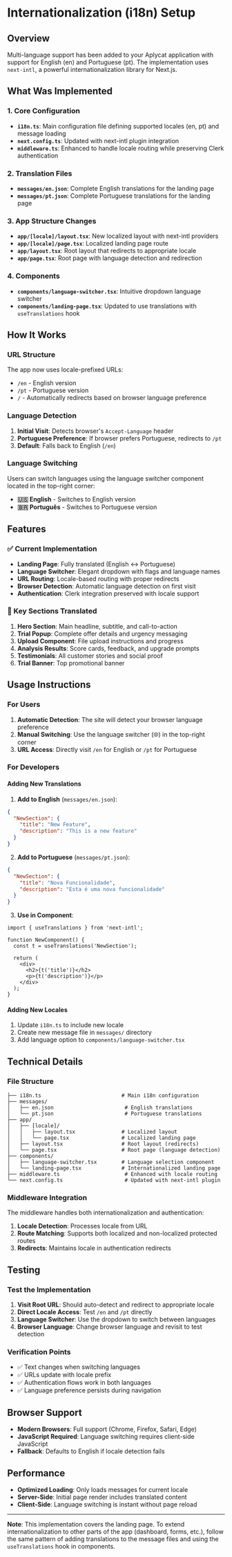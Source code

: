 # Internationalization (i18n) Setup

## Overview

Multi-language support has been added to your Aplycat application with support for English (en) and Portuguese (pt). The implementation uses `next-intl`, a powerful internationalization library for Next.js.

## What Was Implemented

### 1. Core Configuration

- **`i18n.ts`**: Main configuration file defining supported locales (en, pt) and message loading
- **`next.config.ts`**: Updated with next-intl plugin integration
- **`middleware.ts`**: Enhanced to handle locale routing while preserving Clerk authentication

### 2. Translation Files

- **`messages/en.json`**: Complete English translations for the landing page
- **`messages/pt.json`**: Complete Portuguese translations for the landing page

### 3. App Structure Changes

- **`app/[locale]/layout.tsx`**: New localized layout with next-intl providers
- **`app/[locale]/page.tsx`**: Localized landing page route
- **`app/layout.tsx`**: Root layout that redirects to appropriate locale
- **`app/page.tsx`**: Root page with language detection and redirection

### 4. Components

- **`components/language-switcher.tsx`**: Intuitive dropdown language switcher
- **`components/landing-page.tsx`**: Updated to use translations with `useTranslations` hook

## How It Works

### URL Structure

The app now uses locale-prefixed URLs:
- `/en` - English version
- `/pt` - Portuguese version
- `/` - Automatically redirects based on browser language preference

### Language Detection

1. **Initial Visit**: Detects browser's `Accept-Language` header
2. **Portuguese Preference**: If browser prefers Portuguese, redirects to `/pt`
3. **Default**: Falls back to English (`/en`)

### Language Switching

Users can switch languages using the language switcher component located in the top-right corner:
- **🇺🇸 English** - Switches to English version
- **🇧🇷 Português** - Switches to Portuguese version

## Features

### ✅ Current Implementation

- **Landing Page**: Fully translated (English ↔ Portuguese)
- **Language Switcher**: Elegant dropdown with flags and language names
- **URL Routing**: Locale-based routing with proper redirects
- **Browser Detection**: Automatic language detection on first visit
- **Authentication**: Clerk integration preserved with locale support

### 🔄 Key Sections Translated

1. **Hero Section**: Main headline, subtitle, and call-to-action
2. **Trial Popup**: Complete offer details and urgency messaging
3. **Upload Component**: File upload instructions and progress
4. **Analysis Results**: Score cards, feedback, and upgrade prompts
5. **Testimonials**: All customer stories and social proof
6. **Trial Banner**: Top promotional banner

## Usage Instructions

### For Users

1. **Automatic Detection**: The site will detect your browser language preference
2. **Manual Switching**: Use the language switcher (🌐) in the top-right corner
3. **URL Access**: Directly visit `/en` for English or `/pt` for Portuguese

### For Developers

#### Adding New Translations

1. **Add to English** (`messages/en.json`):
```json
{
  "NewSection": {
    "title": "New Feature",
    "description": "This is a new feature"
  }
}
```

2. **Add to Portuguese** (`messages/pt.json`):
```json
{
  "NewSection": {
    "title": "Nova Funcionalidade", 
    "description": "Esta é uma nova funcionalidade"
  }
}
```

3. **Use in Component**:
```tsx
import { useTranslations } from 'next-intl';

function NewComponent() {
  const t = useTranslations('NewSection');
  
  return (
    <div>
      <h2>{t('title')}</h2>
      <p>{t('description')}</p>
    </div>
  );
}
```

#### Adding New Locales

1. Update `i18n.ts` to include new locale
2. Create new message file in `messages/` directory
3. Add language option to `components/language-switcher.tsx`

## Technical Details

### File Structure
```
├── i18n.ts                          # Main i18n configuration
├── messages/
│   ├── en.json                       # English translations
│   └── pt.json                       # Portuguese translations
├── app/
│   ├── [locale]/
│   │   ├── layout.tsx               # Localized layout
│   │   └── page.tsx                 # Localized landing page
│   ├── layout.tsx                   # Root layout (redirects)
│   └── page.tsx                     # Root page (language detection)
├── components/
│   ├── language-switcher.tsx        # Language selection component
│   └── landing-page.tsx             # Internationalized landing page
├── middleware.ts                     # Enhanced with locale routing
└── next.config.ts                    # Updated with next-intl plugin
```

### Middleware Integration

The middleware handles both internationalization and authentication:
1. **Locale Detection**: Processes locale from URL
2. **Route Matching**: Supports both localized and non-localized protected routes
3. **Redirects**: Maintains locale in authentication redirects

## Testing

### Test the Implementation

1. **Visit Root URL**: Should auto-detect and redirect to appropriate locale
2. **Direct Locale Access**: Test `/en` and `/pt` directly
3. **Language Switcher**: Use the dropdown to switch between languages
4. **Browser Language**: Change browser language and revisit to test detection

### Verification Points

- ✅ Text changes when switching languages
- ✅ URLs update with locale prefix
- ✅ Authentication flows work in both languages
- ✅ Language preference persists during navigation

## Browser Support

- **Modern Browsers**: Full support (Chrome, Firefox, Safari, Edge)
- **JavaScript Required**: Language switching requires client-side JavaScript
- **Fallback**: Defaults to English if locale detection fails

## Performance

- **Optimized Loading**: Only loads messages for current locale
- **Server-Side**: Initial page render includes translated content
- **Client-Side**: Language switching is instant without page reload

---

**Note**: This implementation covers the landing page. To extend internationalization to other parts of the app (dashboard, forms, etc.), follow the same pattern of adding translations to the message files and using the `useTranslations` hook in components.
